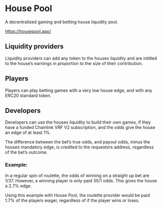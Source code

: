 # House Pool

A decentralized gaming and betting house liquidity pool.

https://housepool.app/

## Liquidity providers

Liquidity providers can add any token to the houses liquidity and are intitled to the house’s earnings in proportion to the size of their contribution.

## Players

Players can play betting games with a very low house edge, and with any ERC20 standard token.

## Developers

Developers can use the houses liquidity to build their own games, if they have a funded Chainlink VRF V2 subscription, and the odds give the house an edge of at least 1%. 

The difference between the bet’s true odds, and payout odds, minus the houses mandatory edge, is credited to the requestors address, regardless of the bet’s outcome.

### Example:

In a regular spin of roulette, the odds of winning on a straight up bet are 1/37. However, a winning player is only paid 35/1 odds. This gives the house a 2.7% edge.

Using this example with House Pool, the roulette provider would be paid 1.7% of the players wager, regardless of if the player wins or loses.
